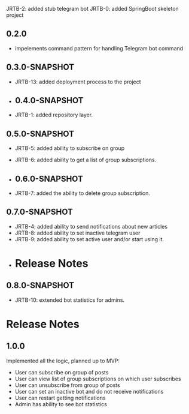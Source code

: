 JRTB-2: added stub telegram bot
JRTB-0: added SpringBoot skeleton project

## 0.2.0 
* impelements command pattern for handling Telegram bot command
## 0.3.0-SNAPSHOT

*   JRTB-13: added deployment process to the project
* ## 0.4.0-SNAPSHOT


*   JRTB-1: added repository layer.
## 0.5.0-SNAPSHOT

*   JRTB-5: added ability to subscribe on group
*   JRTB-6: added ability to get a list of group subscriptions.
* ## 0.6.0-SNAPSHOT

*   JRTB-7: added the ability to delete group subscription.
## 0.7.0-SNAPSHOT

*   JRTB-4: added ability to send notifications about new articles
*   JRTB-8: added ability to set inactive telegram user
*   JRTB-9: added ability to set active user and/or start using it.
* # Release Notes

## 0.8.0-SNAPSHOT
*   JRTB-10: extended bot statistics for admins.
# Release Notes

## 1.0.0
Implemented all the logic, planned up to MVP:
*   User can subscribe on group of posts
*   User can view list of group subscriptions on which user subscribes
*   User can unsubscribe from group of posts
*   User can set an inactive bot and do not receive notifications
*   User can restart getting notifications
*   Admin has ability to see bot statistics

